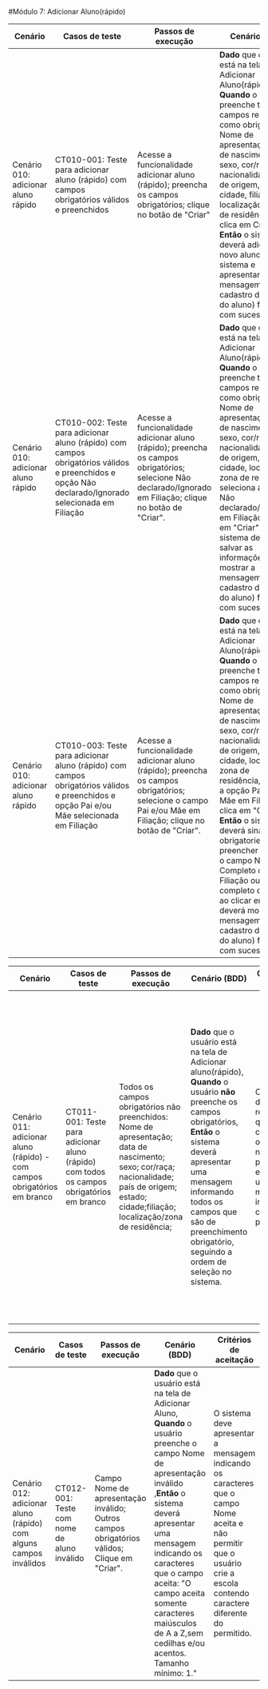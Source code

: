 #Módulo 7: Adicionar Aluno(rápido)

| Cenário                             | Casos de teste                                               | Passos de execução                                           | Cenário (BDD)                                                | Critérios de aceitação                                       | Resultados esperados                                         |
| ----------------------------------- | ------------------------------------------------------------ | ------------------------------------------------------------ | ------------------------------------------------------------ | ------------------------------------------------------------ | ------------------------------------------------------------ |
| Cenário 010: adicionar aluno rápido | CT010-001: Teste para adicionar aluno (rápido) com campos obrigatórios válidos e preenchidos | Acesse a funcionalidade adicionar aluno (rápido); preencha os campos obrigatórios; clique no botão de "Criar" | **Dado** que o usuário está na tela de Adicionar Aluno(rápido),  **Quando** o usuário preenche todos os campos registrados como obrigatórios: Nome de apresentação, Data de nascimento, sexo, cor/raça, nacionalidade, país de origem, estado, cidade, filiação,  localização/ zona de residência, e clica em Criar,                          **Então** o sistema deverá adicionar o novo aluno ao sistema e apresentar a mensagem “O cadastro de (nome do aluno) foi criado com sucesso!” | O sistema deve salvar as informações conforme foram preenchidas. | O sistema deverá registrar o novo aluno e  apresentar a mensagem “O cadastro de (nome do aluno) foi criado com sucesso!” |
| Cenário 010: adicionar aluno rápido | CT010-002: Teste para adicionar aluno (rápido) com campos obrigatórios válidos e preenchidos e opção Não declarado/Ignorado selecionada em Filiação | Acesse a funcionalidade adicionar aluno (rápido); preencha os campos obrigatórios; selecione Não declarado/Ignorado em Filiação; clique no botão de "Criar". | **Dado** que o usuário está na tela de Adicionar Aluno(rápido),   **Quando** o usuário preenche todos os campos registrados como obrigatórios: Nome de apresentação, Data de nascimento, sexo, cor/raça, nacionalidade, país de origem, estado, cidade,  localização/ zona de residência,  seleciona a opção Não declarado/Ignorado em Filiação,  e clica em "Criar"                      **Então** o sistema deverá salvar as informações e mostrar a mensagem “O cadastro de (nome do aluno) foi criado com sucesso!” | O sistema deve salvar as informações conforme foram preenchidas. | O sistema deverá registrar o novo aluno, matricular na turma selecionada e apresentar a mensagem “O cadastro de (nome do aluno)foi criado com sucesso!” |
| Cenário 010: adicionar aluno rápido | CT010-003: Teste para adicionar aluno (rápido) com campos obrigatórios válidos e preenchidos e opção Pai e/ou Mãe selecionada em Filiação | Acesse a funcionalidade adicionar aluno (rápido); preencha os campos obrigatórios; selecione o campo Pai e/ou Mãe em Filiação; clique no botão de "Criar". | **Dado** que o usuário está na tela de Adicionar Aluno(rápido),       **Quando** o usuário preenche todos os campos registrados como obrigatórios: Nome de apresentação, Data de nascimento, sexo, cor/raça, nacionalidade, país de origem, estado, cidade,  localização/ zona de residência,seleciona a opção Pai e/ou Mãe em Filiação, e clica em "Criar"                      **Então** o sistema deverá sinalizar a obrigatoriedade de preencher também o campo Nome Completo da Filiação ou Nome completo do Pai, e ao clicar em "Criar"  deverá mostrar a mensagem “O cadastro de (nome do aluno) foi criado com sucesso!” | O sistema deve salvar as informações conforme foram preenchidas. | O sistema deverá registrar o novo aluno, sinalizar a obrigatoriedade de preencher o campo Nome Completo da Filiação ou Nome completo do Pai e apresentar a mensagem “O cadastro de (nome do aluno)foi criado com sucesso!” quando clicar em "Criar". |

| Cenário                                                      | Casos de teste                                               | Passos de execução                                           | Cenário (BDD)                                                | Critérios de aceitação                                       | Resultados esperados                                         |
| ------------------------------------------------------------ | ------------------------------------------------------------ | ------------------------------------------------------------ | ------------------------------------------------------------ | ------------------------------------------------------------ | ------------------------------------------------------------ |
| Cenário 011: adicionar aluno (rápido) - com  campos obrigatórios em branco | CT011-001: Teste para adicionar aluno (rápido) com todos os campos obrigatórios em branco | Todos os campos obrigatórios não preenchidos:  Nome de apresentação; data de nascimento; sexo; cor/raça; nacionalidade; país de origem; estado; cidade;filiação; localização/zona de residência; | **Dado** que o usuário está na tela de Adicionar aluno(rápido), **Quando** o usuário **não** preenche os campos obrigatórios, **Então** o sistema deverá apresentar uma mensagem informando todos os campos que são de preenchimento obrigatório, seguindo a ordem de seleção no sistema. | O sistema deverá reconhecer que os campos obrigatórios não foram preenchidos e apresentar uma mensagem indicando os campos não preenchidos. | O sistema apresentará uma mensagem indicando os campos que não foram preenchidos:     "Campo **Nome** é obrigatório. Campo **Data de nascimento** é obrigatório. Campo **Sexo** é obrigatório. Campo **Cor/Raça** é obrigatório. Campo **Filiação** é obrigatório. Campo **Nacionalidade** é obrigatório. Campo **País de origem** é obrigatório. Campo **Localização/ Zona de residência** é obrigatório." |

| Cenário                                                      | Casos de teste                              | Passos de execução                                           | Cenário (BDD)                                                | Critérios de aceitação                                       | Resultados esperados                                         |
| ------------------------------------------------------------ | ------------------------------------------- | ------------------------------------------------------------ | ------------------------------------------------------------ | ------------------------------------------------------------ | ------------------------------------------------------------ |
| Cenário 012: adicionar aluno (rápido) com alguns campos inválidos | CT012-001: Teste com nome de aluno inválido | Campo Nome de apresentação inválido; Outros campos obrigatórios válidos; Clique em "Criar". | **Dado** que o usuário está na tela de Adicionar Aluno,  **Quando** o usuário preenche o campo Nome de apresentação inválido ,**Então** o sistema deverá apresentar uma mensagem indicando os caracteres que o campo aceita: "O campo aceita somente caracteres maiúsculos de A a Z,sem cedilhas e/ou acentos. Tamanho mínimo: 1." | O sistema deve apresentar a mensagem indicando os caracteres que o campo  Nome aceita e não permitir que o usuário crie a escola contendo caractere diferente do permitido. | O sistema deve reconhecer que o nome está inválido, apresentar a mensagem de erro e não permitir que o usuário crie/salve a escola enquanto estiver com o erro. |
